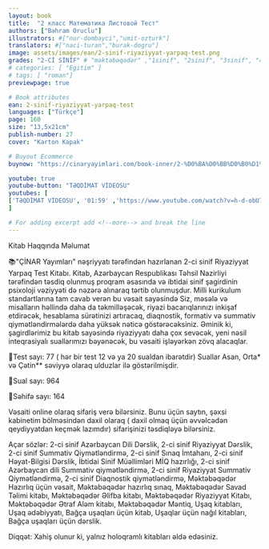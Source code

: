 ```yaml
---
layout: book
title:  "2 класс Математика Листовой Тест"
authors: ["Bəhram Oruclu"]
illustrators: #["nur-dombayci","umit-ozturk"]
translators: #["naci-turan","burak-dogru"]
image: assets/images/ean/2-sinif-riyaziyyat-yarpaq-test.png
grades: "2-Cİ SİNİF" # "məktəbəqədər" ,"1sinif", "2sinif", "3sinif", "4sinif", "5sinif"
# categories: [ "Egitim" ]
# tags: [ "roman"]
previewpage: true

# Book attributes
ean: 2-sinif-riyaziyyat-yarpaq-test
languages: ["Türkçe"]
page: 160
size: "13,5x21cm"
publish-number: 27
cover: "Karton Kapak"

# Buyout Ecommerce
buynow: "https://cinaryayimlari.com/book-inner/2-%D0%BA%D0%BB%D0%B0%D1%81%D1%81-%D0%BC%D0%B0%D1%82%D0%B5%D0%BC%D0%B0%D1%82%D0%B8%D0%BA%D0%B0-%D0%BB%D0%B8%D1%81%D1%82%D0%BE%D0%B2%D0%BE%D0%B9-%D1%82%D0%B5%D1%81%D1%82-30"

youtube: true
youtube-button: "TƏQDİMAT VİDEOSU" 
youtubes: [ 
['TƏQDİMAT VİDEOSU', '01:59' ,'https://www.youtube.com/watch?v=h-d-obU7JFY']
]

# For adding excerpt add <!--more--> and break the line
---
```

Kitab Haqqında Məlumat

📚"ÇİNAR Yayımları" nəşriyyatı tərəfindən hazırlanan 2-ci sinif Riyaziyyat Yarpaq Test Kitabı. Kitab, Azərbaycan Respublikası Təhsil Nazirliyi tərəfindən təsdiq olunmuş proqram əsasında və ibtidai sinif şagirdinin psixoloji vəziyyəti də nəzərə alınaraq tərtib olunmuşdur. Milli kurikulum standartlarına tam cavab verən bu vəsait sayəsində Siz, məsələ və misalların həllində daha da təkmilləşəcək, riyazi bacarıqlarınızı inkişaf etdirəcək, hesablama sürətinizi artıracaq, diaqnostik, formativ və summativ qiymətləndirmələrdə daha yüksək nəticə göstərəcəksiniz. Əminik ki, şagirdlərimiz bu kitab sayəsində riyaziyyatı daha çox sevəcək, yeni nəsil inteqrasiyalı suallarımızı bəyənəcək, bu vəsaiti işləyərkən zövq alacaqlar.

🔺Test sayı: 77 ( hər bir test 12 və ya 20 sualdan ibarətdir)
Suallar Asan, Orta* və Çətin** səviyyə olaraq ulduzlar ilə göstərilmişdir.

🔺Sual sayı: 964

🔺Səhifə sayı: 164

Vəsaiti online olaraq sifariş verə bilərsiniz. Bunu üçün saytın, şəxsi kabinetim bölməsindən daxil olaraq ( daxil olmaq üçün əvvəlcədən qeydiyyatdan keçmək lazımdır) sifarişinizi təsdiqləyə bilərsiniz.

Açar sözlər: 2-ci sinif Azərbaycan Dili Dərslik, 2-ci sinif Riyaziyyat Dərslik, 2-ci sinif Summativ Qiymətləndirmə, 2-ci sinif Sınaq İmtahanı, 2-ci sinif Həyat-Bilgisi Dərslik, İbtidai Sinif Müəllimləri MİQ hazırlığı, 2-ci sinif Azərbaycan dili Summativ qiymətləndirmə, 2-ci sinif Riyaziyyat Summativ Qiymətləndirmə, 2-ci sinif Diaqnostik qiymətləndirmə, Məktəbəqədər Hazırlıq üçün vəsait, Məktəbəqədər hazırlıq sınaq, Məktəbəqədər Savad Təlimi kitabı, Məktəbəqədər Əlifba kitabı, Məktəbəqədər Riyaziyyat Kitabı, Məktəbəqədər Ətraf Aləm kitabı, Məktəbəqədər Məntiq, Uşaq kitabları, Uşaq ədəbiyyatı, Bağça uşaqları üçün kitab, Uşaqlar üçün nağıl kitabları, Bağça uşaqları üçün dərslik.

Diqqət: Xahiş olunur ki, yalnız holoqramlı kitabları əldə edəsiniz.
<!--more--> 